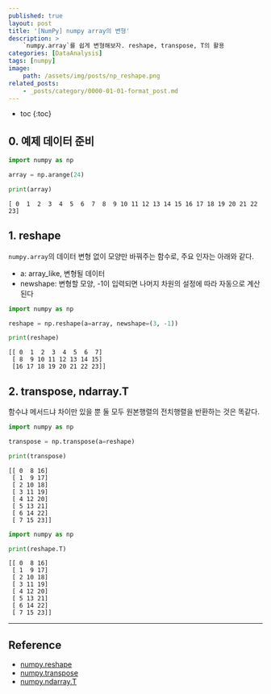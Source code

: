 ```yaml
---
published: true
layout: post
title: '[NumPy] numpy array의 변형'
description: >
    `numpy.array`를 쉽게 변형해보자. reshape, transpose, T의 활용
categories: [DataAnalysis]
tags: [numpy]
image:
    path: /assets/img/posts/np_reshape.png
related_posts:
    - _posts/category/0000-01-01-format_post.md
---
```

* toc
{:toc}

## 0. 예제 데이터 준비

```python
import numpy as np

array = np.arange(24)

print(array)
```
```
[ 0  1  2  3  4  5  6  7  8  9 10 11 12 13 14 15 16 17 18 19 20 21 22 23]
```

## 1. reshape

`numpy.array`의 데이터 변형 없이 모양만 바꿔주는 함수로, 주요 인자는 아래와 같다.  

- a: array_like, 변형될 데이터
- newshape: 변형할 모양, -1이 입력되면 나머지 차원의 설정에 따라 자동으로 계산된다

```python
import numpy as np

reshape = np.reshape(a=array, newshape=(3, -1))

print(reshape)
```
```
[[ 0  1  2  3  4  5  6  7]
 [ 8  9 10 11 12 13 14 15]
 [16 17 18 19 20 21 22 23]]
```

## 2. transpose, ndarray.T

함수냐 메서드냐 차이만 있을 뿐 둘 모두 원본행렬의 전치행렬을 반환하는 것은 똑같다.  

```python
import numpy as np

transpose = np.transpose(a=reshape)

print(transpose)
```
```
[[ 0  8 16]
 [ 1  9 17]
 [ 2 10 18]
 [ 3 11 19]
 [ 4 12 20]
 [ 5 13 21]
 [ 6 14 22]
 [ 7 15 23]]
```

```python
import numpy as np

print(reshape.T)
```
```
[[ 0  8 16]
 [ 1  9 17]
 [ 2 10 18]
 [ 3 11 19]
 [ 4 12 20]
 [ 5 13 21]
 [ 6 14 22]
 [ 7 15 23]]
```

---
## Reference
- [numpy.reshape](https://numpy.org/doc/stable/reference/generated/numpy.reshape.html)
- [numpy.transpose](https://numpy.org/doc/stable/reference/generated/numpy.transpose.html#numpy.transpose)
- [numpy.ndarray.T](https://numpy.org/doc/stable/reference/generated/numpy.ndarray.T.html)